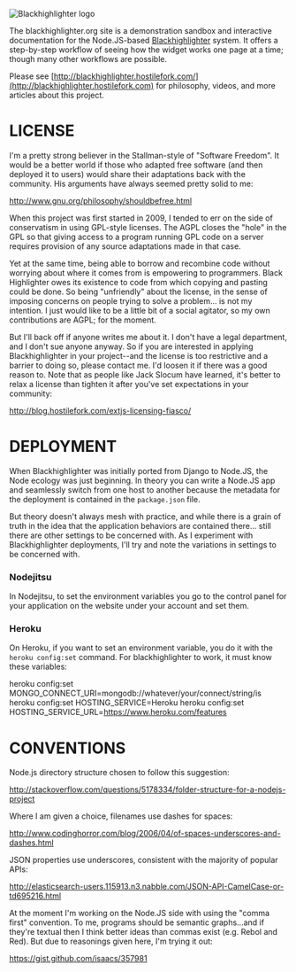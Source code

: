 ![Blackhighlighter logo](https://raw.github.com/hostilefork/blackhighlighter/master/blackhighlighter-logo.png)

The blackhighlighter.org site is a demonstration sandbox and interactive documentation for the Node.JS-based [Blackhighlighter](http://blackhighlighter.hostilefork.com/) system.  It offers a step-by-step workflow of seeing how the widget works one page at a time; though many other workflows are possible.

Please see [http://blackhighlighter.hostilefork.com/](http://blackhighlighter.hostilefork.com) for philosophy, videos, and more articles about this project.


# LICENSE

I'm a pretty strong believer in the Stallman-style of "Software Freedom".  It would be a better world if those who adapted free software (and then deployed it to users) would share their adaptations back with the community.  His arguments have always seemed pretty solid to me:

http://www.gnu.org/philosophy/shouldbefree.html

When this project was first started in 2009, I tended to err on the side of conservatism in using GPL-style licenses.  The AGPL closes the "hole" in the GPL so that giving access to a program running GPL code on a server requires provision of any source adaptations made in that case.

Yet at the same time, being able to borrow and recombine code without worrying about where it comes from is empowering to programmers.  Black Highlighter owes its existence to code from which copying and pasting could be done.  So being "unfriendly" about the license, in the sense of imposing concerns on people trying to solve a problem... is not my intention.  I just would like to be a little bit of a social agitator, so my own contributions are AGPL; for the moment.

But I'll back off if anyone writes me about it.  I don't have a legal department, and I don't sue anyone anyway.  So if you are interested in applying Blackhighlighter in your project--and the license is too restrictive and a barrier to doing so, please contact me.  I'd loosen it if there was a good reason to.  Note that as people like Jack Slocum have learned, it's better to relax a license than tighten it after you've set expectations in your community:

http://blog.hostilefork.com/extjs-licensing-fiasco/


# DEPLOYMENT

When Blackhighlighter was initially ported from Django to Node.JS, the Node ecology was just beginning.  In theory you can write a Node.JS app and seamlessly switch from one host to another because the metadata for the deployment is contained in the `package.json` file.

But theory doesn't always mesh with practice, and while there is a grain of truth in the idea that the application behaviors are contained there... still there are other settings to be concerned with.  As I experiment with Blackhighlighter deployments, I'll try and note the variations in settings to be concerned with.


### Nodejitsu

In Nodejitsu, to set the environment variables you go to the control panel for your application on the website under your account and set them.

### Heroku

On Heroku, if you want to set an environment variable, you do it with the `heroku config:set` command.  For blackhighlighter to work, it must know these variables:

heroku config:set MONGO_CONNECT_URI=mongodb://whatever/your/connect/string/is
heroku config:set HOSTING_SERVICE=Heroku
heroku config:set HOSTING_SERVICE_URL=https://www.heroku.com/features


# CONVENTIONS

Node.js directory structure chosen to follow this suggestion:

http://stackoverflow.com/questions/5178334/folder-structure-for-a-nodejs-project

Where I am given a choice, filenames use dashes for spaces:

http://www.codinghorror.com/blog/2006/04/of-spaces-underscores-and-dashes.html

JSON properties use underscores, consistent with the majority of popular APIs:

http://elasticsearch-users.115913.n3.nabble.com/JSON-API-CamelCase-or-td695216.html

At the moment I'm working on the Node.JS side with using the "comma first" convention.  To me, programs should be semantic graphs...and if they're textual then I think better ideas than commas exist (e.g. Rebol and Red).  But due to reasonings given here, I'm trying it out:

https://gist.github.com/isaacs/357981
